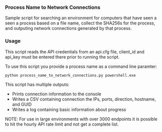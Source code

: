 ### Process Name to Network Connections

Sample script for searching an environment for computers that have seen a seen a process based on a file name, collect the SHA256s for the process, and outputing network connections generated by that process.

### Usage
This script reads the API credentials from an api.cfg file, client_id and api_key must be entered there prior to running the script.

To use this script you provide a process name as a command line paramter:
```
python process_name_to_network_connections.py powershell.exe
```

This script has multiple outputs:
* Prints connection information to the console
* Writes a CSV containing connection the IPs, ports, direction, hostname, and GUID
* Writes a log containing basic information about progress

NOTE: For use in large environments with over 3000 endpoints it is possible to hit the hourly API rate limit and not get a complete list.
